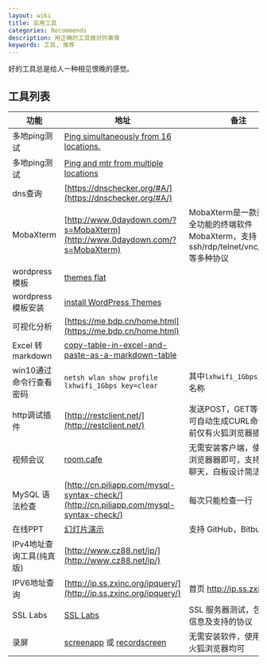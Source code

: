 ```yaml
---
layout: wiki
title: 实用工具
categories: Recommends
description: 用正确的工具做对的事情
keywords: 工具, 推荐
---
```


好的工具总是给人一种相见恨晚的感觉。

## 工具列表

| 功能                                 | 地址        |  备注 |
|--------------------------------------|----------------| ---------------- |
| 多地ping测试                          | [Ping simultaneously from 16 locations.](https://tools.keycdn.com/ping) |         |
| 多地ping测试                          | [Ping and mtr from multiple locations](https://ping.pe/) |           |
| dns查询                              | [https://dnschecker.org/#A/](https://dnschecker.org/#A/)  |           |
| MobaXterm                              | [http://www.0daydown.com/?s=MobaXterm](http://www.0daydown.com/?s=MobaXterm)  | MobaXterm是一款豪华、全功能的终端软件MobaXterm，支持ssh/rdp/telnet/vnc/ftp/sftp 等多种协议 |
| wordpress模板                              | [themes flat ](https://themeisle.com/themes/flat/)  |           |
| wordpress模板安装                          |  [install WordPress Themes](https://docs.themeisle.com/article/4-how-to-install-wordpress-themes) |           |
| 可视化分析                              | [https://me.bdp.cn/home.html](https://me.bdp.cn/home.html)  |           |
| Excel 转 markdown                       | [copy-table-in-excel-and-paste-as-a-markdown-table](https://thisdavej.com/copy-table-in-excel-and-paste-as-a-markdown-table/)  |           |
| win10通过命令行查看密码                       | `netsh wlan show profile lxhwifi_1Gbps key=clear`  |   其中`lxhwifi_1Gbps`为WiFi名称 |
| http调试插件                       | [http://restclient.net/](http://restclient.net/)  |   发送POST，GET等请求，可自动生成CURL命令，目前仅有火狐浏览器插件 |
| 视频会议                       | [room.cafe](https://room.cafe/) |   无需安装客户端，使用谷歌浏览器器即可，支持白板，聊天，白板设计简洁明了 |
| MySQL 语法检查                       | [http://cn.piliapp.com/mysql-syntax-check/](http://cn.piliapp.com/mysql-syntax-check/) |   每次只能检查一行 |
| 在线PPT                       | [幻灯片演示](https://gitpitch.com/) | 支持 GitHub，Bitbucket   |
| IPv4地址查询工具(纯真版)                       | [http://www.cz88.net/ip/](http://www.cz88.net/ip/) |   |
| IPV6地址查询                     | [http://ip.ss.zxinc.org/ipquery/](http://ip.ss.zxinc.org/ipquery/) | 首页 http://ip.ss.zxinc.org/   |
| SSL Labs                   | [SSL Labs](https://www.ssllabs.com/ssltest/) | SSL 服务器测试，包括证书信息及支持的协议   |
| 录屏                   | [screenapp](https://screenapp.io/) 或 [recordscreen](https://recordscreen.io/) | 无需安装软件，使用谷歌、火狐浏览器均可   |
